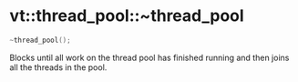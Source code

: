 vt::thread_pool::~thread_pool
=============================

```c++
~thread_pool();
```

Blocks until all work on the thread pool has finished running and then joins all the threads in the pool.
